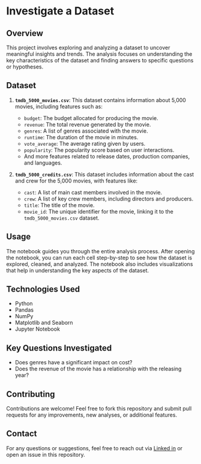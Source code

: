 # Investigate a Dataset

## Overview
This project involves exploring and analyzing a dataset to uncover meaningful insights and trends. The analysis focuses on understanding the key characteristics of the dataset and finding answers to specific questions or hypotheses.

## Dataset
1. **`tmdb_5000_movies.csv`**: This dataset contains information about 5,000 movies, including features such as:
    - `budget`: The budget allocated for producing the movie.
    - `revenue`: The total revenue generated by the movie.
    - `genres`: A list of genres associated with the movie.
    - `runtime`: The duration of the movie in minutes.
    - `vote_average`: The average rating given by users.
    - `popularity`: The popularity score based on user interactions.
    - And more features related to release dates, production companies, and languages.

2. **`tmdb_5000_credits.csv`**: This dataset includes information about the cast and crew for the 5,000 movies, with features like:
    - `cast`: A list of main cast members involved in the movie.
    - `crew`: A list of key crew members, including directors and producers.
    - `title`: The title of the movie.
    - `movie_id`: The unique identifier for the movie, linking it to the `tmdb_5000_movies.csv` dataset.


## Usage
The notebook guides you through the entire analysis process. After opening the notebook, you can run each cell step-by-step to see how the dataset is explored, cleaned, and analyzed. The notebook also includes visualizations that help in understanding the key aspects of the dataset.

## Technologies Used
- Python
- Pandas 
- NumPy 
- Matplotlib and Seaborn 
- Jupyter Notebook 

## Key Questions Investigated
- Does genres have a significant impact on cost?
- Does the revenue of the movie has a relationship with the releasing year?

## Contributing
Contributions are welcome! Feel free to fork this repository and submit pull requests for any improvements, new analyses, or additional features.


## Contact
For any questions or suggestions, feel free to reach out via [Linked in](https://www.linkedin.com/in/tareq-saymeh-721635311/) or open an issue in this repository.
